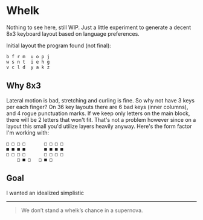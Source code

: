 # Whelk

Nothing to see here, still WIP. Just a little experiment to generate a decent 8x3 keyboard layout based on language preferences.

Initial layout the program found (not final):
```
b f r m  u o p j
w s n t  i e h g
v c l d  y a k z
```

## Why 8x3

Lateral motion is bad, stretching and curling is fine. So why not have 3 keys per each finger? On 36 key layouts there are 6 bad keys (inner columns), and 4 rogue punctuation marks. If we keep only letters on the main block, there will be 2 letters that won't fit. That's not a problem however since on a layout this small you'd utilize layers heavily anyway. Here's the form factor I'm working with:
```
□ □ □ □       □ □ □ □
■ ■ ■ ■       ■ ■ ■ ■
□ □ □ □       □ □ □ □
    □ ■ □   □ ■ □
```



## Goal

I wanted an idealized simplistic 

---

> We don’t stand a whelk’s chance in a supernova.
